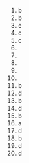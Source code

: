 1. b
2. b
3. e
4. c
5. c
6. 
7. 
8. 
9. 
10. 
11. b
12. d
13. b
14. d
15. b
16. a
17. d
18. b
19. d
20. d